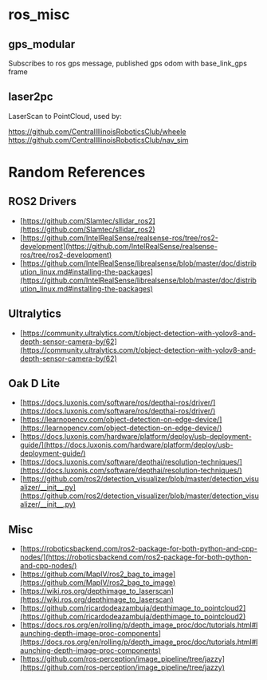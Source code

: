 # ros_misc
## gps_modular
Subscribes to ros gps message, published gps odom with base_link_gps frame

## laser2pc
LaserScan to PointCloud, used by:

https://github.com/CentralIllinoisRoboticsClub/wheele
https://github.com/CentralIllinoisRoboticsClub/nav_sim

# Random References

## ROS2 Drivers
- [https://github.com/Slamtec/sllidar_ros2](https://github.com/Slamtec/sllidar_ros2)
- [https://github.com/IntelRealSense/realsense-ros/tree/ros2-development](https://github.com/IntelRealSense/realsense-ros/tree/ros2-development)
- [https://github.com/IntelRealSense/librealsense/blob/master/doc/distribution_linux.md#installing-the-packages](https://github.com/IntelRealSense/librealsense/blob/master/doc/distribution_linux.md#installing-the-packages)

## Ultralytics
- [https://community.ultralytics.com/t/object-detection-with-yolov8-and-depth-sensor-camera-by/62](https://community.ultralytics.com/t/object-detection-with-yolov8-and-depth-sensor-camera-by/62)

## Oak D Lite
- [https://docs.luxonis.com/software/ros/depthai-ros/driver/](https://docs.luxonis.com/software/ros/depthai-ros/driver/)
- [https://learnopencv.com/object-detection-on-edge-device/](https://learnopencv.com/object-detection-on-edge-device/)
- [https://docs.luxonis.com/hardware/platform/deploy/usb-deployment-guide/](https://docs.luxonis.com/hardware/platform/deploy/usb-deployment-guide/)
- [https://docs.luxonis.com/software/depthai/resolution-techniques/](https://docs.luxonis.com/software/depthai/resolution-techniques/)
- [https://github.com/ros2/detection_visualizer/blob/master/detection_visualizer/__init__.py](https://github.com/ros2/detection_visualizer/blob/master/detection_visualizer/__init__.py)

## Misc
- [https://roboticsbackend.com/ros2-package-for-both-python-and-cpp-nodes/](https://roboticsbackend.com/ros2-package-for-both-python-and-cpp-nodes/)
- [https://github.com/MapIV/ros2_bag_to_image](https://github.com/MapIV/ros2_bag_to_image)
- [https://wiki.ros.org/depthimage_to_laserscan](https://wiki.ros.org/depthimage_to_laserscan)
- [https://github.com/ricardodeazambuja/depthimage_to_pointcloud2](https://github.com/ricardodeazambuja/depthimage_to_pointcloud2)
- [https://docs.ros.org/en/rolling/p/depth_image_proc/doc/tutorials.html#launching-depth-image-proc-components](https://docs.ros.org/en/rolling/p/depth_image_proc/doc/tutorials.html#launching-depth-image-proc-components)
- [https://github.com/ros-perception/image_pipeline/tree/jazzy](https://github.com/ros-perception/image_pipeline/tree/jazzy)
